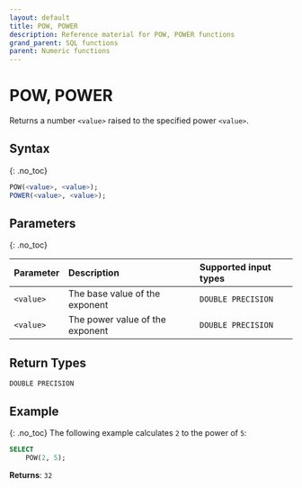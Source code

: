 ```yaml
---
layout: default
title: POW, POWER
description: Reference material for POW, POWER functions
grand_parent: SQL functions
parent: Numeric functions
---
```


# POW, POWER

Returns a number `<value>` raised to the specified power `<value>`.

## Syntax
{: .no_toc}

```sql
POW(<value>, <value>);
POWER(<value>, <value>);
```
## Parameters 
{: .no_toc}

| Parameter | Description                                                                                                         | Supported input types |
| :--------- | :------------------------------------------------------------------------------------------------------------------- |:------|
| `<value>`   | The base value of the exponent |`DOUBLE PRECISION` |
| `<value>`   | The power value of the exponent                                                                          | `DOUBLE PRECISION` |

## Return Types
`DOUBLE PRECISION`

## Example
{: .no_toc}
The following example calculates `2` to the power of `5`:
```sql
SELECT
    POW(2, 5);
```

**Returns**: `32`
